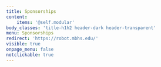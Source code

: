 ```yaml
---
title: Sponsorships
content:
    items: '@self.modular'
body_classes: 'title-h1h2 header-dark header-transparent'
menu: Sponsorships
redirect: 'https://robot.mbhs.edu/'
visible: true
onpage_menu: false
notclickable: true
---
```


